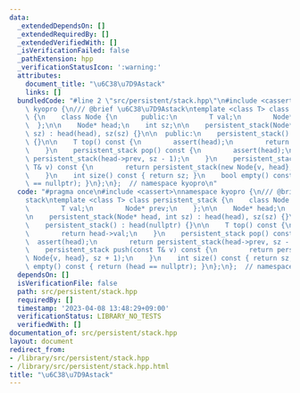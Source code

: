 ```yaml
---
data:
  _extendedDependsOn: []
  _extendedRequiredBy: []
  _extendedVerifiedWith: []
  _isVerificationFailed: false
  _pathExtension: hpp
  _verificationStatusIcon: ':warning:'
  attributes:
    document_title: "\u6C38\u7D9Astack"
    links: []
  bundledCode: "#line 2 \"src/persistent/stack.hpp\"\n#include <cassert>\nnamespace\
    \ kyopro {\n/// @brief \u6C38\u7D9Astack\ntemplate <class T> class persistent_stack\
    \ {\n    class Node {\n      public:\n        T val;\n        Node* prev;\n  \
    \  };\n\n    Node* head;\n    int sz;\n\n    persistent_stack(Node* head, int\
    \ sz) : head(head), sz(sz) {}\n\n  public:\n    persistent_stack() : head(nullptr)\
    \ {}\n\n    T top() const {\n        assert(head);\n        return head->val;\n\
    \    }\n    persistent_stack pop() const {\n        assert(head);\n        return\
    \ persistent_stack(head->prev, sz - 1);\n    }\n    persistent_stack push(const\
    \ T& v) const {\n        return persistent_stack(new Node{v, head}, sz + 1);\n\
    \    }\n    int size() const { return sz; }\n    bool empty() const { return (head\
    \ == nullptr); }\n};\n};  // namespace kyopro\n"
  code: "#pragma once\n#include <cassert>\nnamespace kyopro {\n/// @brief \u6C38\u7D9A\
    stack\ntemplate <class T> class persistent_stack {\n    class Node {\n      public:\n\
    \        T val;\n        Node* prev;\n    };\n\n    Node* head;\n    int sz;\n\
    \n    persistent_stack(Node* head, int sz) : head(head), sz(sz) {}\n\n  public:\n\
    \    persistent_stack() : head(nullptr) {}\n\n    T top() const {\n        assert(head);\n\
    \        return head->val;\n    }\n    persistent_stack pop() const {\n      \
    \  assert(head);\n        return persistent_stack(head->prev, sz - 1);\n    }\n\
    \    persistent_stack push(const T& v) const {\n        return persistent_stack(new\
    \ Node{v, head}, sz + 1);\n    }\n    int size() const { return sz; }\n    bool\
    \ empty() const { return (head == nullptr); }\n};\n};  // namespace kyopro"
  dependsOn: []
  isVerificationFile: false
  path: src/persistent/stack.hpp
  requiredBy: []
  timestamp: '2023-04-08 13:48:29+09:00'
  verificationStatus: LIBRARY_NO_TESTS
  verifiedWith: []
documentation_of: src/persistent/stack.hpp
layout: document
redirect_from:
- /library/src/persistent/stack.hpp
- /library/src/persistent/stack.hpp.html
title: "\u6C38\u7D9Astack"
---
```

